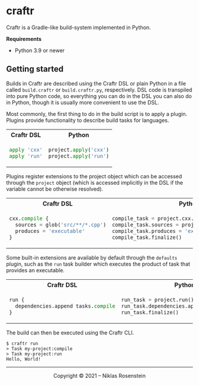 # craftr

Craftr is a Gradle-like build-system implemented in Python.

__Requirements__

* Python 3.9 or newer

## Getting started

Builds in Craftr are described using the Craftr DSL or plain Python in a file called
`build.craftr` or `build.craftr.py`, respectively. DSL code is transpiled into pure
Python code, so everything you can do in the DSL you can also do in Python, though it
is usually more convenient to use the DSL.

Most commonly, the first thing to do in the build script is to apply a plugin. Plugins
provide functionality to describe build tasks for languages.

<table align="center">
  <tr><th>Craftr DSL</th><th>Python</th></tr>
  <tr><td>

  ```py
  apply 'cxx'
  apply 'run'
  ```
  </td><td>

  ```py
  project.apply('cxx')
  project.apply('run')
  ```
  </td></tr>
</table>

Plugins register extensions to the project object which can be accessed through the `project`
object (which is accessed implicitly in the DSL if the variable cannot be otherwise resolved).

<table align="center">
  <tr><th>Craftr DSL</th><th>Python</th></tr>
  <tr><td>

  ```py
  cxx.compile {
    sources = glob('src/**/*.cpp')
    produces = 'executable'
  }
  ```
  </td><td>

  ```py
  compile_task = project.cxx.compile()
  compile_task.sources = project.glob('src/**/*.cpp')
  compile_task.produces = 'executable'
  compile_task.finalize()
  ```
  </td></tr>
</table>

Some built-in extensions are available by default through the `defaults` plugin, such
as the `run` task builder which executes the product of task that provides an executable.

<table align="center">
  <tr><th>Craftr DSL</th><th>Python</th></tr>
  <tr><td>

  ```py
  run {
    dependencies.append tasks.compile
  }
  ```
  </td><td>

  ```py
  run_task = project.run()
  run_task.dependencies.append(compile_task)
  run_task.finalize()
  ```
  </td></tr>
</table>

The build can then be executed using the Craftr CLI.

    $ craftr run
    > Task my-project:compile
    > Task my-project:run
    Hello, World!

---

<p align="center">Copyright &copy; 2021 &ndash; Niklas Rosenstein</p>
